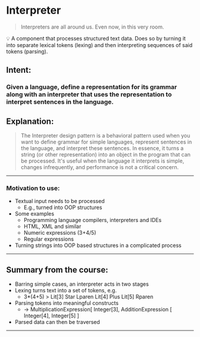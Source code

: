 # Interpreter

> Interpreters are all around us. Even now, in this very room.
>

<aside>
💡 A component that processes structured text data. Does so by turning it into separate lexical tokens (lexing) and then interpreting sequences of said tokens (parsing).

</aside>

## Intent:

### Given a language, define a representation for its grammar along with an interpreter that uses the representation to interpret sentences in the language.

## Explanation:

> The Interpreter design pattern is a behavioral pattern used when you want to define grammar for simple languages, represent sentences in the language, and interpret these sentences. In essence, it turns a string (or other representation) into an object in the program that can be processed. It's useful when the language it interprets is simple, changes infrequently, and performance is not a critical concern.
>

---

### Motivation to use:

- Textual input needs to be processed
    - E.g., turned into OOP structures
- Some examples
    - Programming language compilers, interpreters and IDEs
    - HTML, XML and similar
    - Numeric expressions (3+4/5)
    - Regular expressions
- Turning strings into OOP based structures in a complicated process

---

## Summary from the course:

- Barring simple cases, an interpreter acts in two stages
- Lexing turns text into a set of tokens, e.g.
    - 3*(4+5) > Lit[3] Star Lparen Lit[4] Plus Lit[5] Rparen
- Parsing tokens into meaningful constructs
    - → MultiplicationExpression[ Integer[3], AdditionExpression [ Integer[4], Integer[5] ]
- Parsed data can then be traversed

---